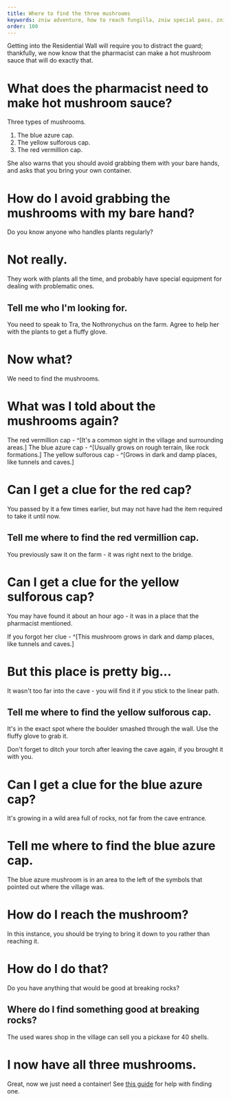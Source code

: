 ```yaml
---
title: Where to find the three mushrooms
keywords: zniw adventure, how to reach fungilla, zniw special pass, zniw pharmacy
order: 100
---
```


Getting into the Residential Wall will require you to distract the guard; thankfully, we now know that the pharmacist can make a hot mushroom sauce that will do exactly that.

# What does the pharmacist need to make hot mushroom sauce?
Three types of mushrooms.
1) The blue azure cap.
2) The yellow sulforous cap.
3) The red vermillion cap.

She also warns that you should avoid grabbing them with your bare hands, and asks that you bring your own container.

# How do I avoid grabbing the mushrooms with my bare hand?
Do you know anyone who handles plants regularly?

# Not really.
They work with plants all the time, and probably have special equipment for dealing with problematic ones.

## Tell me who I'm looking for.
You need to speak to Tra, the Nothronychus on the farm. Agree to help her with the plants to get a fluffy glove.

# Now what?
We need to find the mushrooms.

# What was I told about the mushrooms again?
The red vermillion cap - ^[It's a common sight in the village and surrounding areas.]
The blue azure cap - ^[Usually grows on rough terrain, like rock formations.]
The yellow sulforous cap - ^[Grows in dark and damp places, like tunnels and caves.]

# Can I get a clue for the red cap?
You passed by it a few times earlier, but may not have had the item required to take it until now.

## Tell me where to find the red vermillion cap.
You previously saw it on the farm - it was right next to the bridge.

# Can I get a clue for the yellow sulforous cap?
You may have found it about an hour ago - it was in a place that the pharmacist mentioned.

If you forgot her clue - ^[This mushroom grows in dark and damp places, like tunnels and caves.]

# But this place is pretty big...
It wasn't too far into the cave - you will find it if you stick to the linear path.

## Tell me where to find the yellow sulforous cap.
It's in the exact spot where the boulder smashed through the wall. Use the fluffy glove to grab it.

Don't forget to ditch your torch after leaving the cave again, if you brought it with you.

# Can I get a clue for the blue azure cap?
It's growing in a wild area full of rocks, not far from the cave entrance.

# Tell me where to find the blue azure cap.
The blue azure mushroom is in an area to the left of the symbols that pointed out where the village was.

# How do I reach the mushroom?
In this instance, you should be trying to bring it down to you rather than reaching it.

# How do I do that?
Do you have anything that would be good at breaking rocks?

## Where do I find something good at breaking rocks?
The used wares shop in the village can sell you a pickaxe for 40 shells.

# I now have all three mushrooms.
Great, now we just need a container! See [this guide](container.md) for help with finding one.